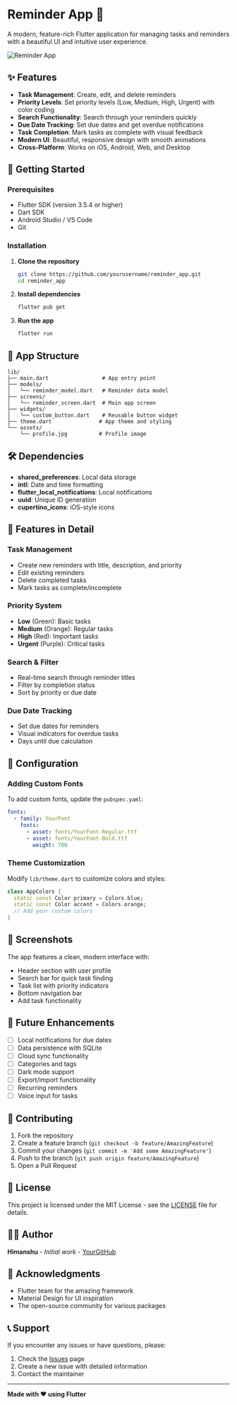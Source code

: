 # Reminder App 📱

A modern, feature-rich Flutter application for managing tasks and reminders with a beautiful UI and intuitive user experience.

![Reminder App](https://github.com/user-attachments/assets/7c34bf91-37b4-4df2-ad5b-f2f3bd4ca645)

## ✨ Features

- **Task Management**: Create, edit, and delete reminders
- **Priority Levels**: Set priority levels (Low, Medium, High, Urgent) with color coding
- **Search Functionality**: Search through your reminders quickly
- **Due Date Tracking**: Set due dates and get overdue notifications
- **Task Completion**: Mark tasks as complete with visual feedback
- **Modern UI**: Beautiful, responsive design with smooth animations
- **Cross-Platform**: Works on iOS, Android, Web, and Desktop

## 🚀 Getting Started

### Prerequisites

- Flutter SDK (version 3.5.4 or higher)
- Dart SDK
- Android Studio / VS Code
- Git

### Installation

1. **Clone the repository**
   ```bash
   git clone https://github.com/yourusername/reminder_app.git
   cd reminder_app
   ```

2. **Install dependencies**
   ```bash
   flutter pub get
   ```

3. **Run the app**
   ```bash
   flutter run
   ```

## 📱 App Structure

```
lib/
├── main.dart                 # App entry point
├── models/
│   └── reminder_model.dart   # Reminder data model
├── screens/
│   └── reminder_screen.dart  # Main app screen
├── widgets/
│   └── custom_button.dart    # Reusable button widget
├── theme.dart               # App theme and styling
└── assets/
    └── profile.jpg          # Profile image
```

## 🛠️ Dependencies

- **shared_preferences**: Local data storage
- **intl**: Date and time formatting
- **flutter_local_notifications**: Local notifications
- **uuid**: Unique ID generation
- **cupertino_icons**: iOS-style icons

## 🎨 Features in Detail

### Task Management
- Create new reminders with title, description, and priority
- Edit existing reminders
- Delete completed tasks
- Mark tasks as complete/incomplete

### Priority System
- **Low** (Green): Basic tasks
- **Medium** (Orange): Regular tasks
- **High** (Red): Important tasks
- **Urgent** (Purple): Critical tasks

### Search & Filter
- Real-time search through reminder titles
- Filter by completion status
- Sort by priority or due date

### Due Date Tracking
- Set due dates for reminders
- Visual indicators for overdue tasks
- Days until due calculation

## 🔧 Configuration

### Adding Custom Fonts
To add custom fonts, update the `pubspec.yaml`:

```yaml
fonts:
  - family: YourFont
    fonts:
      - asset: fonts/YourFont-Regular.ttf
      - asset: fonts/YourFont-Bold.ttf
        weight: 700
```

### Theme Customization
Modify `lib/theme.dart` to customize colors and styles:

```dart
class AppColors {
  static const Color primary = Colors.blue;
  static const Color accent = Colors.orange;
  // Add your custom colors
}
```

## 📸 Screenshots

The app features a clean, modern interface with:
- Header section with user profile
- Search bar for quick task finding
- Task list with priority indicators
- Bottom navigation bar
- Add task functionality

## 🚧 Future Enhancements

- [ ] Local notifications for due dates
- [ ] Data persistence with SQLite
- [ ] Cloud sync functionality
- [ ] Categories and tags
- [ ] Dark mode support
- [ ] Export/import functionality
- [ ] Recurring reminders
- [ ] Voice input for tasks

## 🤝 Contributing

1. Fork the repository
2. Create a feature branch (`git checkout -b feature/AmazingFeature`)
3. Commit your changes (`git commit -m 'Add some AmazingFeature'`)
4. Push to the branch (`git push origin feature/AmazingFeature`)
5. Open a Pull Request

## 📄 License

This project is licensed under the MIT License - see the [LICENSE](LICENSE) file for details.

## 👨‍💻 Author

**Himanshu** - *Initial work* - [YourGitHub](https://github.com/yourusername)

## 🙏 Acknowledgments

- Flutter team for the amazing framework
- Material Design for UI inspiration
- The open-source community for various packages

## 📞 Support

If you encounter any issues or have questions, please:
1. Check the [Issues](https://github.com/yourusername/reminder_app/issues) page
2. Create a new issue with detailed information
3. Contact the maintainer

---

**Made with ❤️ using Flutter**
